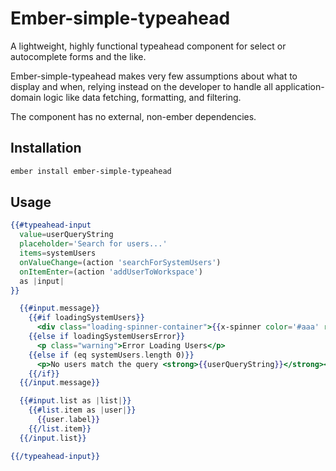 # Ember-simple-typeahead
A lightweight, highly functional typeahead component for select or autocomplete forms and the like.

Ember-simple-typeahead makes very few assumptions about what to display and when, relying instead on the developer to handle all application-domain logic like data fetching, formatting, and filtering.

The component has no external, non-ember dependencies.


## Installation

```bash
ember install ember-simple-typeahead
```


## Usage
```hbs
{{#typeahead-input
  value=userQueryString
  placeholder='Search for users...'
  items=systemUsers
  onValueChange=(action 'searchForSystemUsers')
  onItemEnter=(action 'addUserToWorkspace')
  as |input|
}}

  {{#input.message}}
    {{#if loadingSystemUsers}}
      <div class="loading-spinner-container">{{x-spinner color='#aaa' radius=4}}</div>
    {{else if loadingSystemUsersError}}
      <p class="warning">Error Loading Users</p>
    {{else if (eq systemUsers.length 0)}}
      <p>No users match the query <strong>{{userQueryString}}</strong></p>
    {{/if}}
  {{/input.message}}

  {{#input.list as |list|}}
    {{#list.item as |user|}}
      {{user.label}}
    {{/list.item}}
  {{/input.list}}

{{/typeahead-input}}
```
